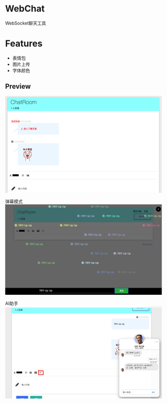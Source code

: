 # WebChat
WebSocket聊天工具

# Features
 - 表情包
 - 图片上传
 - 字体颜色  

## Preview
![](demo.png)

弹幕模式  
![](demo2.png)

AI助手  
![](demo3.png)
